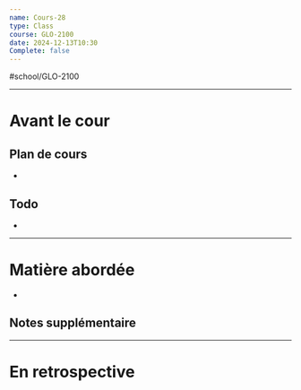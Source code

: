 ```yaml
---
name: Cours-28
type: Class
course: GLO-2100
date: 2024-12-13T10:30
Complete: false
---
```

#school/GLO-2100 
***
# Avant le cour
## Plan de cours
- 

## Todo
- 

---
# Matière abordée

- 

## Notes supplémentaire


---
# En retrospective